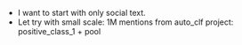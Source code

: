 - I want to start with only social text.
- Let try with small scale: 1M mentions from auto_clf project: positive_class_1 + pool
